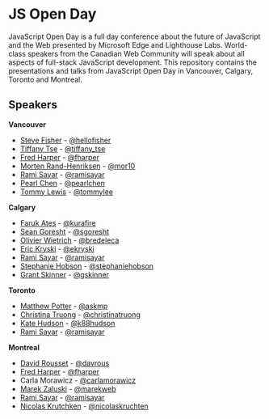 # JS Open Day

JavaScript Open Day is a full day conference about the future of JavaScript and the Web presented by Microsoft Edge and Lighthouse Labs. World-class speakers from the Canadian Web Community will speak about all aspects of full-stack JavaScript development. This repository contains the presentations and talks from JavaScript Open Day in Vancouver, Calgary, Toronto and Montreal.

## Speakers

**Vancouver**
* [Steve Fisher](http://hellofisher.com/) - [@hellofisher](https://twitter.com/hellofisher)
* [Tiffany Tse](http://tiffanytse.ca/) - [@tiffany_tse](https://twitter.com/tiffany_tse)
* [Fred Harper](http://outofcomfortzone.net/) - [@fharper](https://twitter.com/fharper)
* [Morten Rand-Henriksen](http://mor10.com/) - [@mor10](https://twitter.com/mor10)
* [Rami Sayar](https://ramisayar.com) - [@ramisayar](https://twitter.com/ramisayar)
* [Pearl Chen](https://medium.com/@pearlchen) - [@pearlchen](https://twitter.com/PearlChen)
* [Tommy Lewis](http://asimplepixel.tumblr.com/) - [@tommylee](https://twitter.com/TommyLee)

**Calgary**
* [Faruk Ates](http://farukat.es/) - [@kurafire](https://twitter.com/KuraFire)
* [Sean Goresht](http://seangoresht.com/) - [@sgoresht](https://twitter.com/SGoresht)
* [Olivier Wietrich](https://github.com/bredele) - [@bredeleca](https://twitter.com/bredeleca)
* [Eric Kryski](http://erickryski.com/) - [@ekryski](https://twitter.com/ekryski)
* [Rami Sayar](https://ramisayar.com) - [@ramisayar](https://twitter.com/ramisayar)
* [Stephanie Hobson](http://stephaniehobson.ca/) - [@stephaniehobson](https://twitter.com/stephaniehobson)
* [Grant Skinner](http://gskinner.com/) - [@gskinner](https://twitter.com/gskinner)

**Toronto**
* [Matthew Potter](https://about.me/askmp) - [@askmp](https://twitter.com/askmp)
* [Christina Truong](http://christinatruong.com/) - [@christinatruong](https://twitter.com/christinatruong)
* [Kate Hudson](http://blog.ibangspacebar.com/) - [@k88hudson](https://twitter.com/k88hudson)
* [Rami Sayar](https://ramisayar.com) - [@ramisayar](https://twitter.com/ramisayar)

**Montreal**
* [David Rousset](http://blogs.msdn.com/b/davrous/) - [@davrous](https://twitter.com/davrous)
* [Fred Harper](http://outofcomfortzone.net/) - [@fharper](https://twitter.com/fharper)
* Carla Morawicz - [@carlamorawicz](https://twitter.com/carlamorawicz)
* [Marek Zaluski](http://www.marekzaluski.com/) - [@marekweb](https://twitter.com/marekweb)
* [Rami Sayar](https://ramisayar.com) - [@ramisayar](https://twitter.com/ramisayar)
* [Nicolas Krutchken](http://nicolas.kruchten.com/) - [@nicolaskruchten](https://twitter.com/nicolaskruchten)
